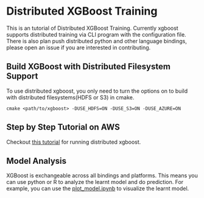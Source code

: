 Distributed XGBoost Training
============================
This is an tutorial of Distributed XGBoost Training.
Currently xgboost supports distributed training via CLI program with the configuration file.
There is also plan push distributed python and other language bindings, please open an issue
if you are interested in contributing.

Build XGBoost with Distributed Filesystem Support
-------------------------------------------------
To use distributed xgboost, you only need to turn the options on to build
with distributed filesystems(HDFS or S3) in cmake.

```
cmake <path/to/xgboost> -DUSE_HDFS=ON -DUSE_S3=ON -DUSE_AZURE=ON
```


Step by Step Tutorial on AWS
----------------------------
Checkout [this tutorial](https://xgboost.readthedocs.org/en/latest/tutorials/aws_yarn.html) for running distributed xgboost.


Model Analysis
--------------
XGBoost is exchangeable across all bindings and platforms.
This means you can use python or R to analyze the learnt model and do prediction.
For example, you can use the [plot_model.ipynb](plot_model.ipynb) to visualize the learnt model.
